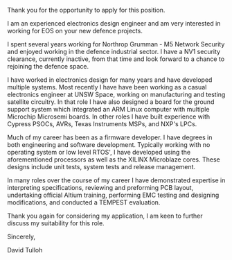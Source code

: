 Thank you for the opportunity to apply for this position.

I am an experienced electronics design engineer and am very interested in working for EOS on your new defence projects.

I spent several years working for Northrop Grumman - M5 Network Security and enjoyed working in the defence industrial sector. I have a NV1 security clearance, currently inactive, from that time and look forward to a chance to rejoining the defence space.

I have worked in electronics design for many years and have developed multiple systems. Most recently I have have been working as a casual electronics engineer at UNSW Space, working on manufacturing and testing satellite circuitry. In that role I have also designed a board for the ground support system which integrated an ARM Linux computer with multiple Microchip Microsemi boards. In other roles I have built experience with Cypress PSOCs, AVRs, Texas Instruments MSPs, and NXP's LPCs.

Much of my career has been as a firmware developer. I have degrees in both engineering and software development. Typically working with no operating system or low level RTOS', I have developed using the aforementioned processors as well as the XILINX Microblaze cores. These designs include unit tests, system tests and release management.

In many roles over the course of my career I have demonstrated expertise in interpreting specifications, reviewing and preforming PCB layout, undertaking official Altium training, performing EMC testing and designing modifications, and conducted a TEMPEST evaluation.

Thank you again for considering my application, I am keen to further discuss my suitability for this role.


Sincerely,

David Tulloh
